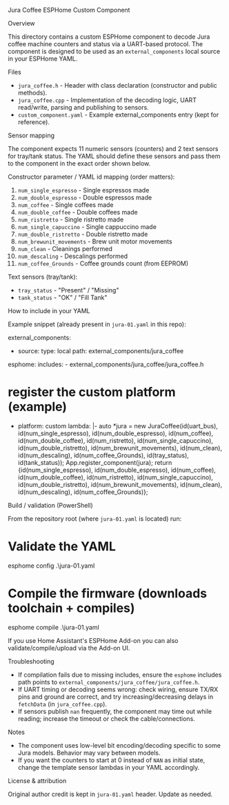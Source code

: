 Jura Coffee ESPHome Custom Component

Overview

This directory contains a custom ESPHome component to decode Jura coffee machine counters and status via a UART-based protocol. The component is designed to be used as an `external_components` local source in your ESPHome YAML.

Files

- `jura_coffee.h` - Header with class declaration (constructor and public methods).
- `jura_coffee.cpp` - Implementation of the decoding logic, UART read/write, parsing and publishing to sensors.
- `custom_component.yaml` - Example external_components entry (kept for reference).

Sensor mapping

The component expects 11 numeric sensors (counters) and 2 text sensors for tray/tank status. The YAML should define these sensors and pass them to the component in the exact order shown below.

Constructor parameter / YAML id mapping (order matters):

1. `num_single_espresso` - Single espressos made
2. `num_double_espresso` - Double espressos made
3. `num_coffee` - Single coffees made
4. `num_double_coffee` - Double coffees made
5. `num_ristretto` - Single ristretto made
6. `num_single_capuccino` - Single cappuccino made
7. `num_double_ristretto` - Double ristretto made
8. `num_brewunit_movements` - Brew unit motor movements
9. `num_clean` - Cleanings performed
10. `num_descaling` - Descalings performed
11. `num_coffee_Grounds` - Coffee grounds count (from EEPROM)

Text sensors (tray/tank):
- `tray_status` - "Present" / "Missing"
- `tank_status` - "OK" / "Fill Tank"

How to include in your YAML

Example snippet (already present in `jura-01.yaml` in this repo):

external_components:
  - source:
      type: local
      path: external_components/jura_coffee

esphome:
  includes:
    - external_components/jura_coffee/jura_coffee.h

# register the custom platform (example)
- platform: custom
  lambda: |-
    auto *jura = new JuraCoffee(id(uart_bus), id(num_single_espresso), id(num_double_espresso), id(num_coffee), id(num_double_coffee), id(num_ristretto),
                                id(num_single_capuccino), id(num_double_ristretto), id(num_brewunit_movements), id(num_clean), id(num_descaling),
                                id(num_coffee_Grounds), id(tray_status), id(tank_status));
    App.register_component(jura);
    return {id(num_single_espresso), id(num_double_espresso), id(num_coffee), id(num_double_coffee), id(num_ristretto), id(num_single_capuccino), id(num_double_ristretto), id(num_brewunit_movements), id(num_clean), id(num_descaling), id(num_coffee_Grounds)};

Build / validation (PowerShell)

From the repository root (where `jura-01.yaml` is located) run:

# Validate the YAML
esphome config .\jura-01.yaml

# Compile the firmware (downloads toolchain + compiles)
esphome compile .\jura-01.yaml

If you use Home Assistant's ESPHome Add-on you can also validate/compile/upload via the Add-on UI.

Troubleshooting

- If compilation fails due to missing includes, ensure the `esphome` includes path points to `external_components/jura_coffee/jura_coffee.h`.
- If UART timing or decoding seems wrong: check wiring, ensure TX/RX pins and ground are correct, and try increasing/decreasing delays in `fetchData` (in `jura_coffee.cpp`).
- If sensors publish `nan` frequently, the component may time out while reading; increase the timeout or check the cable/connections.

Notes

- The component uses low-level bit encoding/decoding specific to some Jura models. Behavior may vary between models.
- If you want the counters to start at 0 instead of `NAN` as initial state, change the template sensor lambdas in your YAML accordingly.

License & attribution

Original author credit is kept in `jura-01.yaml` header. Update as needed.
